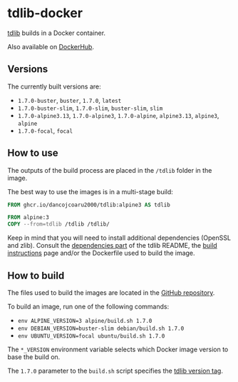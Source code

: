 # tdlib-docker

[tdlib](https://github.com/tdlib/td) builds in a Docker container.

Also available on [DockerHub](https://hub.docker.com/repository/docker/kbruen/tdlib).

## Versions

The currently built versions are:

- `1.7.0-buster`, `buster`, `1.7.0`, `latest`
- `1.7.0-buster-slim`, `1.7.0-slim`, `buster-slim`, `slim`
- `1.7.0-alpine3.13`, `1.7.0-alpine3`, `1.7.0-alpine`, `alpine3.13`, `alpine3`, `alpine`
- `1.7.0-focal`, `focal`

## How to use

The outputs of the build process are placed in the `/tdlib` folder in the image.

The best way to use the images is in a multi-stage build:

```dockerfile
FROM ghcr.io/dancojcoaru2000/tdlib:alpine3 AS tdlib

FROM alpine:3
COPY --from=tdlib /tdlib /tdlib/
```

Keep in mind that you will need to install additional dependencies (OpenSSL and zlib). Consult the [dependencies part](https://github.com/tdlib/td#dependencies) of the tdlib README, the [build instructions](https://tdlib.github.io/td/build.html) page and/or the Dockerfile used to build the image.

## How to build

The files used to build the images are located in the [GitHub repository](https://github.com/dancojocaru2000/tdlib-docker).

To build an image, run one of the following commands:

- `env ALPINE_VERSION=3 alpine/build.sh 1.7.0`
- `env DEBIAN_VERSION=buster-slim debian/build.sh 1.7.0`
- `env UBUNTU_VERSION=focal ubuntu/build.sh 1.7.0`

The `*_VERSION` environment variable selects which Docker image version to base the build on.

The `1.7.0` parameter to the `build.sh` script specifies the [tdlib version tag](https://github.com/tdlib/td/tags).